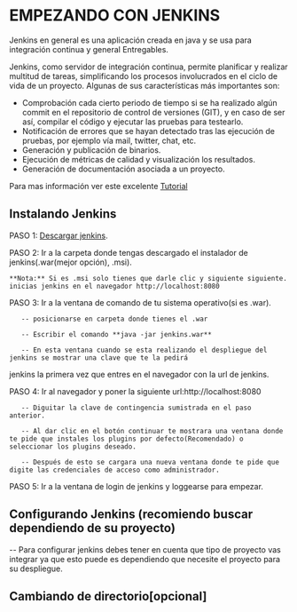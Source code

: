 # EMPEZANDO CON JENKINS

Jenkins en general es una aplicación creada en java y se usa para integración continua  y general Entregables. 



Jenkins, como servidor de integración continua, permite planificar y realizar multitud de tareas, simplificando los procesos involucrados en el ciclo de vida de un proyecto. Algunas de sus características más importantes son:

* Comprobación cada cierto periodo de tiempo si se ha realizado algún commit en el repositorio de control de versiones (GIT), y en caso de ser así, compilar el código y ejecutar las pruebas para testearlo.
* Notificación de errores que se hayan detectado tras las ejecución de pruebas, por ejemplo vía mail, twitter, chat, etc.
* Generación y publicación de binarios.
* Ejecución de métricas de calidad y visualización los resultados.
* Generación de documentación asociada a un proyecto.

Para mas información ver este excelente [Tutorial](http://www.robertocrespo.net/kaizen/aprende-a-montar-un-entorno-de-integracion-continua-iv-jenkins/)


## Instalando Jenkins

PASO 1: [Descargar jenkins](https://jenkins.io/download/).

PASO 2: Ir a la carpeta donde tengas descargado el instalador de jenkins(.war(mejor opción), .msi).

    **Nota:** Si es .msi solo tienes que darle clic y siguiente siguiente. inicias jenkins en el navegador http://localhost:8080

PASO 3: Ir a la ventana de comando de tu sistema operativo(si es .war).

       -- posicionarse en carpeta donde tienes el .war

       -- Escribir el comando **java -jar jenkins.war**

       -- En esta ventana cuando se esta realizando el despliegue del jenkins se mostrar una clave que te la pedirá 
jenkins la primera vez que entres en el navegador con la url de jenkins.
	   
PASO 4: Ir al navegador y poner la siguiente url:http://localhost:8080

       -- Diguitar la clave de contingencia sumistrada en el paso anterior.

       -- Al dar clic en el botón continuar te mostrara una ventana donde te pide que instales los plugins por defecto(Recomendado) o seleccionar los plugins deseado. 

       -- Después de esto se cargara una nueva ventana donde te pide que digite las credenciales de acceso como administrador.

PASO 5: Ir a la ventana de login de jenkins y loggearse para empezar.

## Configurando Jenkins (recomiendo buscar dependiendo de su proyecto)

   -- Para configurar jenkins debes tener en cuenta que tipo de proyecto vas integrar ya que esto puede es dependiendo que necesite el proyecto para su despliegue.

## Cambiando de directorio[opcional]





